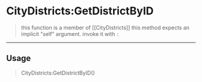 # CityDistricts:GetDistrictByID
> this function is a member of [[CityDistricts]]
> this method expects an implicit "self" argument. invoke it with `:`
-----
## Usage
> CityDistricts:GetDistrictByID()
